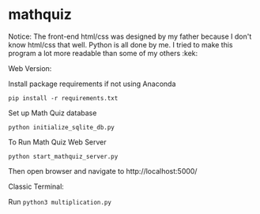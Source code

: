 # mathquiz
Notice: The front-end html/css was designed by my father because I don't know html/css that well. Python is all done by me. I tried to make this program a lot more readable than some of my others :kek:

Web Version:

Install package requirements if not using Anaconda

`pip install -r requirements.txt`

Set up Math Quiz database

`python initialize_sqlite_db.py`

To Run Math Quiz Web Server

`python start_mathquiz_server.py`

Then open browser and navigate to http://localhost:5000/


Classic Terminal:

Run `python3 multiplication.py`
